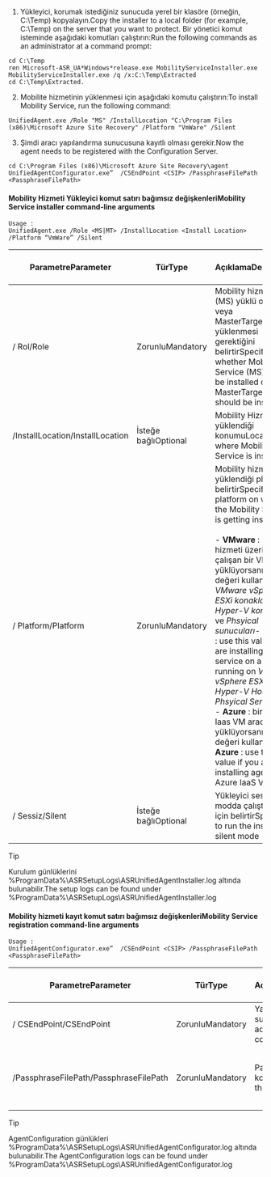 1. <span data-ttu-id="66928-101">Yükleyici, korumak istediğiniz sunucuda yerel bir klasöre (örneğin, C:\Temp) kopyalayın.</span><span class="sxs-lookup"><span data-stu-id="66928-101">Copy the installer to a local folder (for example, C:\Temp) on the server that you want to protect.</span></span> <span data-ttu-id="66928-102">Bir yönetici komut isteminde aşağıdaki komutları çalıştırın:</span><span class="sxs-lookup"><span data-stu-id="66928-102">Run the following commands as an administrator at a command prompt:</span></span>

  ```
  cd C:\Temp
  ren Microsoft-ASR_UA*Windows*release.exe MobilityServiceInstaller.exe
  MobilityServiceInstaller.exe /q /x:C:\Temp\Extracted
  cd C:\Temp\Extracted.
  ```
2. <span data-ttu-id="66928-103">Mobilite hizmetinin yüklenmesi için aşağıdaki komutu çalıştırın:</span><span class="sxs-lookup"><span data-stu-id="66928-103">To install Mobility Service, run the following command:</span></span>

  ```
  UnifiedAgent.exe /Role "MS" /InstallLocation "C:\Program Files (x86)\Microsoft Azure Site Recovery" /Platform "VmWare" /Silent
  ```
3. <span data-ttu-id="66928-104">Şimdi aracı yapılandırma sunucusuna kayıtlı olması gerekir.</span><span class="sxs-lookup"><span data-stu-id="66928-104">Now the agent needs to be registered with the Configuration Server.</span></span>

  ```
  cd C:\Program Files (x86)\Microsoft Azure Site Recovery\agent
  UnifiedAgentConfigurator.exe”  /CSEndPoint <CSIP> /PassphraseFilePath <PassphraseFilePath>
  ```

#### <a name="mobility-service-installer-command-line-arguments"></a><span data-ttu-id="66928-105">Mobility Hizmeti Yükleyici komut satırı bağımsız değişkenleri</span><span class="sxs-lookup"><span data-stu-id="66928-105">Mobility Service installer command-line arguments</span></span>

```
Usage :
UnifiedAgent.exe /Role <MS|MT> /InstallLocation <Install Location> /Platform “VmWare” /Silent
```

| <span data-ttu-id="66928-106">Parametre</span><span class="sxs-lookup"><span data-stu-id="66928-106">Parameter</span></span>|<span data-ttu-id="66928-107">Tür</span><span class="sxs-lookup"><span data-stu-id="66928-107">Type</span></span>|<span data-ttu-id="66928-108">Açıklama</span><span class="sxs-lookup"><span data-stu-id="66928-108">Description</span></span>|<span data-ttu-id="66928-109">Olası değerler</span><span class="sxs-lookup"><span data-stu-id="66928-109">Possible values</span></span>|
|-|-|-|-|
|<span data-ttu-id="66928-110">/ Rol</span><span class="sxs-lookup"><span data-stu-id="66928-110">/Role</span></span>|<span data-ttu-id="66928-111">Zorunlu</span><span class="sxs-lookup"><span data-stu-id="66928-111">Mandatory</span></span>|<span data-ttu-id="66928-112">Mobility hizmetinin (MS) yüklü olmalıdır veya MasterTarget(MT) yüklenmesi gerektiğini belirtir</span><span class="sxs-lookup"><span data-stu-id="66928-112">Specifies whether Mobility Service (MS) should be installed or MasterTarget(MT) should be installed</span></span>|<span data-ttu-id="66928-113">MS</span><span class="sxs-lookup"><span data-stu-id="66928-113">MS</span></span> </br> <span data-ttu-id="66928-114">MT</span><span class="sxs-lookup"><span data-stu-id="66928-114">MT</span></span>|
|<span data-ttu-id="66928-115">/InstallLocation</span><span class="sxs-lookup"><span data-stu-id="66928-115">/InstallLocation</span></span>|<span data-ttu-id="66928-116">İsteğe bağlı</span><span class="sxs-lookup"><span data-stu-id="66928-116">Optional</span></span>|<span data-ttu-id="66928-117">Mobility Hizmeti'nin yüklendiği konumu</span><span class="sxs-lookup"><span data-stu-id="66928-117">Location where Mobility Service is installed</span></span>|<span data-ttu-id="66928-118">Bilgisayardaki herhangi bir klasör</span><span class="sxs-lookup"><span data-stu-id="66928-118">Any folder on the computer</span></span>|
|<span data-ttu-id="66928-119">/ Platform</span><span class="sxs-lookup"><span data-stu-id="66928-119">/Platform</span></span>|<span data-ttu-id="66928-120">Zorunlu</span><span class="sxs-lookup"><span data-stu-id="66928-120">Mandatory</span></span>|<span data-ttu-id="66928-121">Mobility hizmetinin yüklendiği platformu belirtir</span><span class="sxs-lookup"><span data-stu-id="66928-121">Specifies the platform on which the Mobility Service is getting installed</span></span> </br> </br><span data-ttu-id="66928-122">- **VMware** : mobility hizmeti üzerinde çalışan bir VM yüklüyorsanız bu değeri kullanın *VMware vSphere ESXi konakları*, *Hyper-V konakları* ve *Phsyical sunucuları*</span><span class="sxs-lookup"><span data-stu-id="66928-122">- **VMware** : use this value if you are installing mobility service on a VM running on *VMware vSphere ESXi Hosts*, *Hyper-V Hosts* and *Phsyical Servers*</span></span> </br> <span data-ttu-id="66928-123">- **Azure** : bir Azure Iaas VM aracısı yüklüyorsanız, bu değeri kullanın</span><span class="sxs-lookup"><span data-stu-id="66928-123">- **Azure** : use this value if you are installing agent on a Azure IaaS VM</span></span>| <span data-ttu-id="66928-124">VMware</span><span class="sxs-lookup"><span data-stu-id="66928-124">VMware</span></span> </br> <span data-ttu-id="66928-125">Azure</span><span class="sxs-lookup"><span data-stu-id="66928-125">Azure</span></span>|
|<span data-ttu-id="66928-126">/ Sessiz</span><span class="sxs-lookup"><span data-stu-id="66928-126">/Silent</span></span>|<span data-ttu-id="66928-127">İsteğe bağlı</span><span class="sxs-lookup"><span data-stu-id="66928-127">Optional</span></span>|<span data-ttu-id="66928-128">Yükleyici sessiz modda çalıştırmak için belirtir</span><span class="sxs-lookup"><span data-stu-id="66928-128">Specifies to run the installer in silent mode</span></span>| <span data-ttu-id="66928-129">NA</span><span class="sxs-lookup"><span data-stu-id="66928-129">NA</span></span>|

>[!TIP]
> <span data-ttu-id="66928-130">Kurulum günlüklerini %ProgramData%\ASRSetupLogs\ASRUnifiedAgentInstaller.log altında bulunabilir.</span><span class="sxs-lookup"><span data-stu-id="66928-130">The setup logs can be found under %ProgramData%\ASRSetupLogs\ASRUnifiedAgentInstaller.log</span></span>

#### <a name="mobility-service-registration-command-line-arguments"></a><span data-ttu-id="66928-131">Mobility hizmeti kayıt komut satırı bağımsız değişkenleri</span><span class="sxs-lookup"><span data-stu-id="66928-131">Mobility Service registration command-line arguments</span></span>

```
Usage :
UnifiedAgentConfigurator.exe”  /CSEndPoint <CSIP> /PassphraseFilePath <PassphraseFilePath>
```

  | <span data-ttu-id="66928-132">Parametre</span><span class="sxs-lookup"><span data-stu-id="66928-132">Parameter</span></span>|<span data-ttu-id="66928-133">Tür</span><span class="sxs-lookup"><span data-stu-id="66928-133">Type</span></span>|<span data-ttu-id="66928-134">Açıklama</span><span class="sxs-lookup"><span data-stu-id="66928-134">Description</span></span>|<span data-ttu-id="66928-135">Olası değerler</span><span class="sxs-lookup"><span data-stu-id="66928-135">Possible values</span></span>|
  |-|-|-|-|
  |<span data-ttu-id="66928-136">/ CSEndPoint</span><span class="sxs-lookup"><span data-stu-id="66928-136">/CSEndPoint</span></span> |<span data-ttu-id="66928-137">Zorunlu</span><span class="sxs-lookup"><span data-stu-id="66928-137">Mandatory</span></span>|<span data-ttu-id="66928-138">Yapılandırma sunucusu IP adresi</span><span class="sxs-lookup"><span data-stu-id="66928-138">IP address of the configuration server</span></span>| <span data-ttu-id="66928-139">Geçerli bir IP adresi</span><span class="sxs-lookup"><span data-stu-id="66928-139">Any valid IP address</span></span>|
  |<span data-ttu-id="66928-140">/PassphraseFilePath</span><span class="sxs-lookup"><span data-stu-id="66928-140">/PassphraseFilePath</span></span>|<span data-ttu-id="66928-141">Zorunlu</span><span class="sxs-lookup"><span data-stu-id="66928-141">Mandatory</span></span>|<span data-ttu-id="66928-142">Parola konumu</span><span class="sxs-lookup"><span data-stu-id="66928-142">Location of the passphrase</span></span> |<span data-ttu-id="66928-143">Herhangi bir geçerli UNC veya yerel dosya yolu</span><span class="sxs-lookup"><span data-stu-id="66928-143">Any valid UNC or local file path</span></span>|


>[!TIP]
> <span data-ttu-id="66928-144">AgentConfiguration günlükleri %ProgramData%\ASRSetupLogs\ASRUnifiedAgentConfigurator.log altında bulunabilir.</span><span class="sxs-lookup"><span data-stu-id="66928-144">The AgentConfiguration logs can be found under %ProgramData%\ASRSetupLogs\ASRUnifiedAgentConfigurator.log</span></span>
